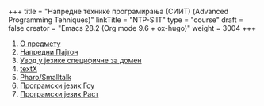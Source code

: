 +++
title = "Напредне технике програмирања (СИИТ) (Advanced Programming Tehniques)"
linkTitle = "NTP-SIIT"
type = "course"
draft = false
creator = "Emacs 28.2 (Org mode 9.6 + ox-hugo)"
weight = 3004
+++

1.  [О предмету](00-upoznavanje/)
2.  [Напредни Пајтон](napredni-python/)
3.  [Увод у језике специфичне за домен](jsd-uvod/)
4.  [textX](../tech/textX/)
5.  [Pharo/Smalltalk](../tech/Pharo/)
6.  [Програмски језик Гоу](../tech/GoLang/)
7.  [Програмски језик Раст](../tech/Rust/)
